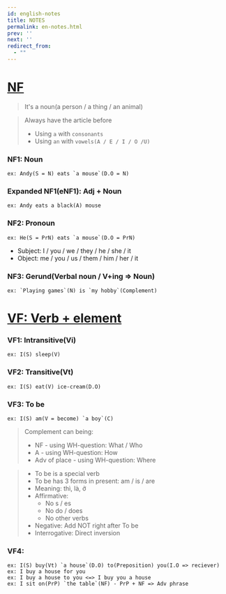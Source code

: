```yaml
---
id: english-notes
title: NOTES
permalink: en-notes.html
prev: ''
next: ''
redirect_from:
  - ""
---
```


<link rel="stylesheet" href="https://maxcdn.bootstrapcdn.com/bootstrap/3.3.7/css/bootstrap.min.css" integrity="sha384-BVYiiSIFeK1dGmJRAkycuHAHRg32OmUcww7on3RYdg4Va+PmSTsz/K68vbdEjh4u" crossorigin="anonymous">
<script>
  var autoGenCSSEl = document.head.querySelector('link');
  document.head.removeChild(autoGenCSSEl);
</script>

# <a name="nf"></a>[NF](#nf)

> It's a noun(a person / a thing / an animal)

> Always have the article before
> - Using `a` with `consonants`
> - Using `an` with `vowels(A / E / I / O /U)`

### NF1: Noun
    ex: Andy(S = N) eats `a mouse`(D.O = N)

### Expanded NF1(eNF1): Adj + Noun
    ex: Andy eats a black(A) mouse

### NF2: Pronoun
    ex: He(S = PrN) eats `a mouse`(D.O = PrN)
- Subject: I / you / we / they / he / she / it
- Object: me / you / us / them / him / her / it

### NF3: Gerund(Verbal noun / V+ing => Noun)
    ex: `Playing games`(N) is `my hobby`(Complement)
    
# <a name="vf"></a>[VF: Verb + element](#vf)

### VF1: Intransitive(Vi)
    ex: I(S) sleep(V)
    
### VF2: Transitive(Vt)
    ex: I(S) eat(V) ice-cream(D.O)
    
### VF3: To be
    ex: I(S) am(V = become) `a boy`(C)
    
> Complement can being:
> - NF - using WH-question: What / Who
> - A - using WH-question: How
> - Adv of place - using WH-question: Where

> - To be is a special verb
> - To be has 3 forms in present: am / is / are
> - Meaning: thì, là, ở
> - Affirmative:
>   + No s / es
>   + No do / does
>   + No other verbs
> - Negative: Add NOT right after To be
> - Interrogative: Direct inversion

### VF4:
    ex: I(S) buy(Vt) `a house`(D.O) to(Preposition) you(I.O => reciever)
    ex: I buy a house for you
    ex: I buy a house to you <=> I buy you a house
    ex: I sit on(PrP) `the table`(NF) - PrP + NF => Adv phrase
